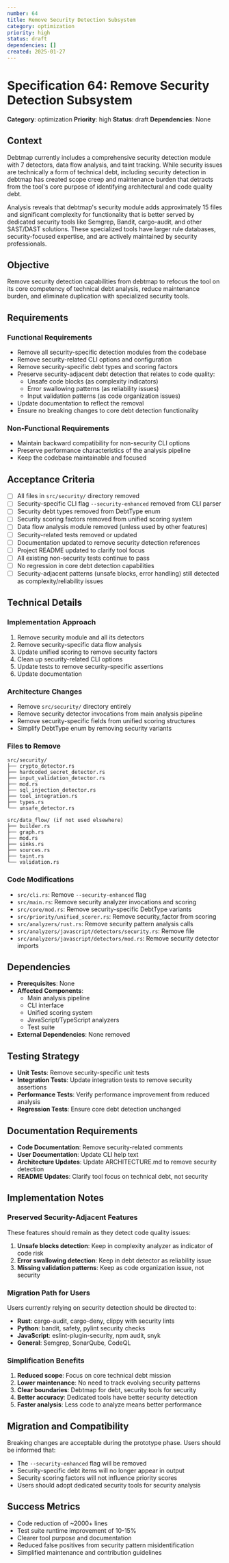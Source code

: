 ```yaml
---
number: 64
title: Remove Security Detection Subsystem
category: optimization
priority: high
status: draft
dependencies: []
created: 2025-01-27
---
```


# Specification 64: Remove Security Detection Subsystem

**Category**: optimization
**Priority**: high
**Status**: draft
**Dependencies**: None

## Context

Debtmap currently includes a comprehensive security detection module with 7 detectors, data flow analysis, and taint tracking. While security issues are technically a form of technical debt, including security detection in debtmap has created scope creep and maintenance burden that detracts from the tool's core purpose of identifying architectural and code quality debt.

Analysis reveals that debtmap's security module adds approximately 15 files and significant complexity for functionality that is better served by dedicated security tools like Semgrep, Bandit, cargo-audit, and other SAST/DAST solutions. These specialized tools have larger rule databases, security-focused expertise, and are actively maintained by security professionals.

## Objective

Remove security detection capabilities from debtmap to refocus the tool on its core competency of technical debt analysis, reduce maintenance burden, and eliminate duplication with specialized security tools.

## Requirements

### Functional Requirements
- Remove all security-specific detection modules from the codebase
- Remove security-related CLI options and configuration
- Remove security-specific debt types and scoring factors
- Preserve security-adjacent debt detection that relates to code quality:
  - Unsafe code blocks (as complexity indicators)
  - Error swallowing patterns (as reliability issues)
  - Input validation patterns (as code organization issues)
- Update documentation to reflect the removal
- Ensure no breaking changes to core debt detection functionality

### Non-Functional Requirements
- Maintain backward compatibility for non-security CLI options
- Preserve performance characteristics of the analysis pipeline
- Keep the codebase maintainable and focused

## Acceptance Criteria

- [ ] All files in `src/security/` directory removed
- [ ] Security-specific CLI flag `--security-enhanced` removed from CLI parser
- [ ] Security debt types removed from DebtType enum
- [ ] Security scoring factors removed from unified scoring system
- [ ] Data flow analysis module removed (unless used by other features)
- [ ] Security-related tests removed or updated
- [ ] Documentation updated to remove security detection references
- [ ] Project README updated to clarify tool focus
- [ ] All existing non-security tests continue to pass
- [ ] No regression in core debt detection capabilities
- [ ] Security-adjacent patterns (unsafe blocks, error handling) still detected as complexity/reliability issues

## Technical Details

### Implementation Approach
1. Remove security module and all its detectors
2. Remove security-specific data flow analysis
3. Update unified scoring to remove security factors
4. Clean up security-related CLI options
5. Update tests to remove security-specific assertions
6. Update documentation

### Architecture Changes
- Remove `src/security/` directory entirely
- Remove security detector invocations from main analysis pipeline
- Remove security-specific fields from unified scoring structures
- Simplify DebtType enum by removing security variants

### Files to Remove
```
src/security/
├── crypto_detector.rs
├── hardcoded_secret_detector.rs
├── input_validation_detector.rs
├── mod.rs
├── sql_injection_detector.rs
├── tool_integration.rs
├── types.rs
└── unsafe_detector.rs

src/data_flow/ (if not used elsewhere)
├── builder.rs
├── graph.rs
├── mod.rs
├── sinks.rs
├── sources.rs
├── taint.rs
└── validation.rs
```

### Code Modifications
- `src/cli.rs`: Remove `--security-enhanced` flag
- `src/main.rs`: Remove security analyzer invocations and scoring
- `src/core/mod.rs`: Remove security-specific DebtType variants
- `src/priority/unified_scorer.rs`: Remove security_factor from scoring
- `src/analyzers/rust.rs`: Remove security pattern analysis calls
- `src/analyzers/javascript/detectors/security.rs`: Remove file
- `src/analyzers/javascript/detectors/mod.rs`: Remove security detector imports

## Dependencies

- **Prerequisites**: None
- **Affected Components**: 
  - Main analysis pipeline
  - CLI interface
  - Unified scoring system
  - JavaScript/TypeScript analyzers
  - Test suite
- **External Dependencies**: None removed

## Testing Strategy

- **Unit Tests**: Remove security-specific unit tests
- **Integration Tests**: Update integration tests to remove security assertions
- **Performance Tests**: Verify performance improvement from reduced analysis
- **Regression Tests**: Ensure core debt detection unchanged

## Documentation Requirements

- **Code Documentation**: Remove security-related comments
- **User Documentation**: Update CLI help text
- **Architecture Updates**: Update ARCHITECTURE.md to remove security detection
- **README Updates**: Clarify tool focus on technical debt, not security

## Implementation Notes

### Preserved Security-Adjacent Features
These features should remain as they detect code quality issues:
1. **Unsafe blocks detection**: Keep in complexity analyzer as indicator of code risk
2. **Error swallowing detection**: Keep in debt detector as reliability issue
3. **Missing validation patterns**: Keep as code organization issue, not security

### Migration Path for Users
Users currently relying on security detection should be directed to:
- **Rust**: cargo-audit, cargo-deny, clippy with security lints
- **Python**: bandit, safety, pylint security checks
- **JavaScript**: eslint-plugin-security, npm audit, snyk
- **General**: Semgrep, SonarQube, CodeQL

### Simplification Benefits
1. **Reduced scope**: Focus on core technical debt mission
2. **Lower maintenance**: No need to track evolving security patterns
3. **Clear boundaries**: Debtmap for debt, security tools for security
4. **Better accuracy**: Dedicated tools have better security detection
5. **Faster analysis**: Less code to analyze means better performance

## Migration and Compatibility

Breaking changes are acceptable during the prototype phase. Users should be informed that:
- The `--security-enhanced` flag will be removed
- Security-specific debt items will no longer appear in output
- Security scoring factors will not influence priority scores
- Users should adopt dedicated security tools for security analysis

## Success Metrics

- Code reduction of ~2000+ lines
- Test suite runtime improvement of 10-15%
- Clearer tool purpose and documentation
- Reduced false positives from security pattern misidentification
- Simplified maintenance and contribution guidelines
